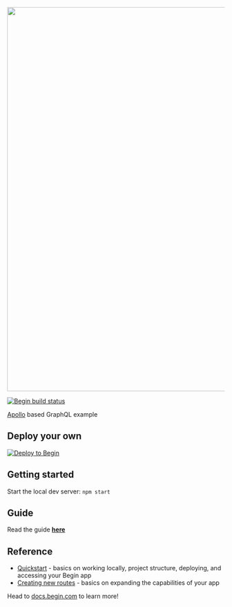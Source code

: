 <img src="https://static.begin.app/node-apollo/readme-banner.png" width="888">

[![Begin build status](https://buildstatus.begin.app/ocean-j7p/status.svg)](https://begin.com)

[Apollo](https://www.apollographql.com/) based GraphQL example

## Deploy your own

[![Deploy to Begin](https://static.begin.com/deploy-to-begin.svg)](https://begin.com/apps/create?template=https://github.com/begin-examples/node-apollo)


## Getting started

Start the local dev server: `npm start`


## Guide

Read the guide [**here**](https://docs.begin.com/en/guides/apollo-graphql)


## Reference

- [Quickstart](https://docs.begin.com/en/guides/quickstart/) - basics on working locally, project structure, deploying, and accessing your Begin app
- [Creating new routes](https://docs.begin.com/en/functions/creating-new-functions) - basics on expanding the capabilities of your app

Head to [docs.begin.com](https://docs.begin.com/) to learn more!
